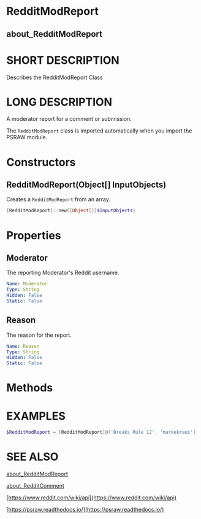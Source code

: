 # RedditModReport
## about_RedditModReport

# SHORT DESCRIPTION
Describes the RedditModReport Class

# LONG DESCRIPTION
A moderator report for a comment or submission.

The `RedditModReport` class is imported automatically when you import the PSRAW module.


# Constructors
## RedditModReport(Object[] InputObjects)
Creates a `RedditModReport` from an array.

```powershell
[RedditModReport]::new([Object[]]$InputObjects)
```


# Properties
## Moderator
The reporting Moderator's Reddit username.

```yaml
Name: Moderator
Type: String
Hidden: False
Static: False
```

## Reason
The reason for the report.

```yaml
Name: Reason
Type: String
Hidden: False
Static: False
```


# Methods

# EXAMPLES
```powershell
$RedditModReport = [RedditModReport]@('Breaks Rule 12', 'markekraus')
```

# SEE ALSO

[about_RedditModReport](https://psraw.readthedocs.io/en/latest/Module/about_RedditModReport)

[about_RedditComment](https://psraw.readthedocs.io/en/latest/Module/about_RedditComment)

[https://www.reddit.com/wiki/api](https://www.reddit.com/wiki/api)

[https://psraw.readthedocs.io/](https://psraw.readthedocs.io/)